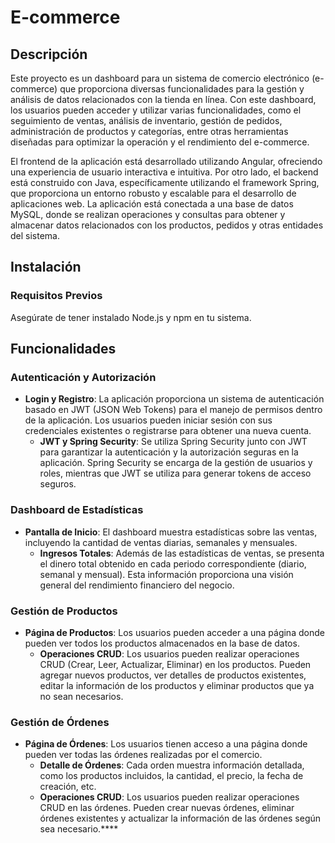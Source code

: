 # E-commerce 

## Descripción

Este proyecto es un dashboard para un sistema de comercio electrónico (e-commerce) que proporciona diversas funcionalidades para la gestión y análisis de datos relacionados con la tienda en línea. Con este dashboard, los usuarios pueden acceder y utilizar varias funcionalidades, como el seguimiento de ventas, análisis de inventario, gestión de pedidos, administración de productos y categorías, entre otras herramientas diseñadas para optimizar la operación y el rendimiento del e-commerce.

El frontend de la aplicación está desarrollado utilizando Angular, ofreciendo una experiencia de usuario interactiva e intuitiva. Por otro lado, el backend está construido con Java, específicamente utilizando el framework Spring, que proporciona un entorno robusto y escalable para el desarrollo de aplicaciones web. La aplicación está conectada a una base de datos MySQL, donde se realizan operaciones y consultas para obtener y almacenar datos relacionados con los productos, pedidos y otras entidades del sistema.

## Instalación

### Requisitos Previos
Asegúrate de tener instalado Node.js y npm en tu sistema.

## Funcionalidades


### Autenticación y Autorización
- **Login y Registro**: La aplicación proporciona un sistema de autenticación basado en JWT (JSON Web Tokens) para el manejo de permisos dentro de la aplicación. Los usuarios pueden iniciar sesión con sus credenciales existentes o registrarse para obtener una nueva cuenta.
    - **JWT y Spring Security**: Se utiliza Spring Security junto con JWT para garantizar la autenticación y la autorización seguras en la aplicación. Spring Security se encarga de la gestión de usuarios y roles, mientras que JWT se utiliza para generar tokens de acceso seguros.

### Dashboard de Estadísticas
- **Pantalla de Inicio**: El dashboard muestra estadísticas sobre las ventas, incluyendo la cantidad de ventas diarias, semanales y mensuales.
    - **Ingresos Totales**: Además de las estadísticas de ventas, se presenta el dinero total obtenido en cada periodo correspondiente (diario, semanal y mensual). Esta información proporciona una visión general del rendimiento financiero del negocio.


### Gestión de Productos
- **Página de Productos**: Los usuarios pueden acceder a una página donde pueden ver todos los productos almacenados en la base de datos.
    - **Operaciones CRUD**: Los usuarios pueden realizar operaciones CRUD (Crear, Leer, Actualizar, Eliminar) en los productos. Pueden agregar nuevos productos, ver detalles de productos existentes, editar la información de los productos y eliminar productos que ya no sean necesarios.

### Gestión de Órdenes
- **Página de Órdenes**: Los usuarios tienen acceso a una página donde pueden ver todas las órdenes realizadas por el comercio.
    - **Detalle de Órdenes**: Cada orden muestra información detallada, como los productos incluidos, la cantidad, el precio, la fecha de creación, etc.
    - **Operaciones CRUD**: Los usuarios pueden realizar operaciones CRUD en las órdenes. Pueden crear nuevas órdenes, eliminar órdenes existentes y actualizar la información de las órdenes según sea necesario.****
